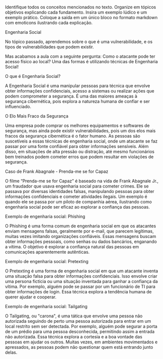 Identifique todos os conceitos mencionados no texto. Organize em tópicos objetivos explicando cada fundamento. Insira um exemplo lúdico e um exemplo prático. Coloque a saída em um único bloco no formato markdown com emoticons ilustrando cada explicação.

Engenharia Social

No tópico passado, aprendemos sobre o que é uma
vulnerabilidade, e os tipos de vulnerabilidades que
podem existir.

Mas acabamos a aula com a seguinte pergunta:
Como o atacante pode ter acesso físico ao local?
Uma das formas é utilizando técnicas de Engenharia
Social!

O que é Engenharia Social?

A Engenharia Social é uma
manipular pessoas para
técnica que envolve
obter informações
confidenciais, acesso a sistemas ou realizar ações que
podem comprometer a segurança.
É uma das maiores ameaças à segurança cibernética,
pois explora a natureza humana de confiar e ser
influenciado.

O Elo Mais Fraco da Segurança

Uma empresa pode comprar os melhores equipamentos
e softwares de segurança, mas ainda pode existir
vulnerabilidades, pois um dos elos mais fracos da
segurança cibernética é o fator humano.
As pessoas são suscetíveis a essas técnicas de
engenharia social, onde um atacante se faz passar por
uma fonte confiável para obter informações sensíveis.
Além disso, em situações de alta pressão ou distração,
até mesmo funcionários bem treinados podem cometer
erros que podem resultar em violações de segurança.

Caso de Frank Abagnale - Prenda-me se for Capaz

O filme “Prenda-me se for Capaz” é baseado na vida de
Frank Abagnale Jr., um fraudador que usava
engenharia social para cometer crimes. Ele se passava
por diversas identidades falsas, manipulando pessoas
para obter informações confidenciais e cometer
atividades ilegais.
Um exemplo é quando ele se passa por um piloto de
companhia aérea, ilustrando como engenharia social
pode ser eficaz ao explorar a confiança das pessoas.

Exemplo de engenharia social: Phishing

O Phishing é uma forma comum de engenharia social
em que os atacantes enviam mensagens falsas,
geralmente por e-mail, que parecem legítimas, muitas
vezes imitando organizações confiáveis.
Essas mensagens buscam obter informações pessoais,
como senhas ou dados bancários, enganando a vítima.
O objetivo é explorar a confiança natural das pessoas
em comunicações aparentemente autênticas.

Exemplo de engenharia social: Pretexting

O Pretexting é uma forma de engenharia social em que
um atacante inventa uma situação falsa para obter
informações confidenciais. Isso envolve criar uma
persona fictícia ou uma situação inventada para ganhar
a confiança da vítima.
Por exemplo, alguém pode se passar por um funcionário
de TI para obter informações de login.
Essa técnica explora a tendência humana de querer
ajudar e cooperar.

Exemplo de engenharia social: Tailgating

O Tailgating, ou "carona", é uma tática que envolve
uma pessoa não autorizada seguindo de perto uma
pessoa autorizada para entrar em um local restrito sem
ser detectada. Por exemplo, alguém pode segurar a
porta de um prédio para uma pessoa desconhecida,
permitindo assim a entrada não autorizada.
Essa técnica explora a cortesia e a boa vontade das
pessoas em ajudar os outros. Muitas vezes, em
ambientes movimentados e apressados, as pessoas
podem não questionar quem está entrando junto delas.



